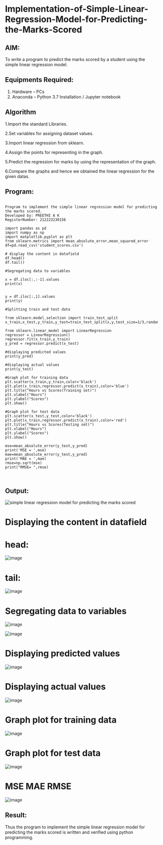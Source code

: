 # Implementation-of-Simple-Linear-Regression-Model-for-Predicting-the-Marks-Scored

## AIM:
To write a program to predict the marks scored by a student using the simple linear regression model.

## Equipments Required:
1. Hardware – PCs
2. Anaconda – Python 3.7 Installation / Jupyter notebook

## Algorithm

1.Import the standard Libraries.

2.Set variables for assigning dataset values.

3.Import linear regression from sklearn.

4.Assign the points for representing in the graph.

5.Predict the regression for marks by using the representation of the graph.

6.Compare the graphs and hence we obtained the linear regression for the given datas.

## Program:
```

Program to implement the simple linear regression model for predicting the marks scored.
Developed by: PREETHI A K
RegisterNumber: 212223230156

import pandas as pd
import numpy as np
import matplotlib.pyplot as plt
from sklearn.metrics import mean_absolute_error,mean_squared_error
df=pd.read_csv('student_scores.csv')

# display the content in datafield
df.head()
df.tail()

#Segregating data to variables

x = df.iloc[:,:-1].values
print(x)


y = df.iloc[:,1].values
print(y)

#Splitting train and test data

from sklearn.model_selection import train_test_split
x_train,x_test,y_train,y_test=train_test_split(x,y,test_size=1/3,random_state=0)

from sklearn.linear_model import LinearRegression
regressor = LinearRegression()
regressor.fit(x_train,y_train)
y_pred = regressor.predict(x_test)

#displaying predicted values
print(y_pred)

#displaying actual values
print(y_test)

#Graph plot for training data
plt.scatter(x_train,y_train,color='black')
plt.plot(x_train,regressor.predict(x_train),color='blue')
plt.title("Hours vs Scores(Training set)")
plt.xlabel("Hours")
plt.ylabel("Scores")
plt.show()

#Graph plot for test data
plt.scatter(x_test,y_test,color='black')
plt.plot(x_train,regressor.predict(x_train),color='red')
plt.title("Hours vs Scores(Testing set)")
plt.xlabel("Hours")
plt.ylabel("Scores")
plt.show()

mse=mean_absolute_error(y_test,y_pred)
print('MSE = ',mse)
mae=mean_absolute_error(y_test,y_pred)
print('MAE = ',mae)
rmse=np.sqrt(mse)
print("RMSE= ",rmse)



```

## Output:
![simple linear regression model for predicting the marks scored](sam.png)
# Displaying the content in datafield

# head:
![image](https://github.com/user-attachments/assets/26da9207-078b-47e1-a65a-5567b58961ec)

# tail:
![image](https://github.com/user-attachments/assets/e9c2e062-83ea-4b85-bce9-59169a8f92fb)

# Segregating data to variables

![image](https://github.com/user-attachments/assets/42c9efdb-a110-4f02-afa2-c166d35c5329)

![image](https://github.com/user-attachments/assets/5b8ca5a5-f11b-4b94-98cb-2584234dcf94)

# Displaying predicted values

![image](https://github.com/user-attachments/assets/95038c76-689d-4e86-94d4-06c7b706f0ea)

# Displaying actual values

![image](https://github.com/user-attachments/assets/1a61dd1a-2f23-429b-a865-69b6a9be18a0)

# Graph plot for training data

![image](https://github.com/user-attachments/assets/e3132461-e5d0-499d-a866-0d53b5298abb)

# Graph plot for test data

![image](https://github.com/user-attachments/assets/0fef34ce-2e74-4132-8203-1fd79322161f)

# MSE MAE RMSE

![image](https://github.com/user-attachments/assets/5dbe3c3d-02f3-4329-bcaf-647c5c95403e)






















## Result:
Thus the program to implement the simple linear regression model for predicting the marks scored is written and verified using python programming.
